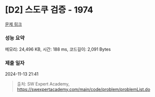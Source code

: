 # [D2] 스도쿠 검증 - 1974 

[문제 링크](https://swexpertacademy.com/main/code/problem/problemDetail.do?contestProbId=AV5Psz16AYEDFAUq) 

### 성능 요약

메모리: 24,496 KB, 시간: 188 ms, 코드길이: 2,091 Bytes

### 제출 일자

2024-11-13 21:41



> 출처: SW Expert Academy, https://swexpertacademy.com/main/code/problem/problemList.do